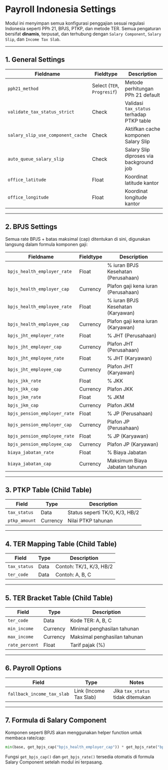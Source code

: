 # Payroll Indonesia Settings

Modul ini menyimpan semua konfigurasi penggajian sesuai regulasi Indonesia seperti PPh 21, BPJS, PTKP, dan metode TER. Semua pengaturan bersifat **dinamis**, terpusat, dan terhubung dengan `Salary Component`, `Salary Slip`, dan `Income Tax Slab`.

---

## 1. General Settings

| Fieldname                         | Fieldtype                   | Description |
| --------------------------------- | --------------------------- | ----------- |
| `pph21_method`                    | Select (`TER`, `Progresif`) | Metode perhitungan PPh 21 default |
| `validate_tax_status_strict`      | Check                       | Validasi `tax_status` terhadap PTKP table |
| `salary_slip_use_component_cache` | Check                       | Aktifkan cache komponen Salary Slip |
| `auto_queue_salary_slip`          | Check                       | Salary Slip diproses via background job |
| `office_latitude`                 | Float                       | Koordinat latitude kantor |
| `office_longitude`                | Float                       | Koordinat longitude kantor |

---

## 2. BPJS Settings

Semua rate BPJS + batas maksimal (cap) ditentukan di sini, digunakan langsung dalam formula komponen gaji:

| Fieldname                    | Fieldtype | Description |
|-----------------------------|-----------|-------------|
| `bpjs_health_employer_rate`  | Float     | % iuran BPJS Kesehatan (Perusahaan) |
| `bpjs_health_employer_cap`   | Currency  | Plafon gaji kena iuran (Perusahaan) |
| `bpjs_health_employee_rate`  | Float     | % iuran BPJS Kesehatan (Karyawan) |
| `bpjs_health_employee_cap`   | Currency  | Plafon gaji kena iuran (Karyawan) |
| `bpjs_jht_employer_rate`     | Float     | % JHT (Perusahaan) |
| `bpjs_jht_employer_cap`      | Currency  | Plafon JHT (Perusahaan) |
| `bpjs_jht_employee_rate`     | Float     | % JHT (Karyawan) |
| `bpjs_jht_employee_cap`      | Currency  | Plafon JHT (Karyawan) |
| `bpjs_jkk_rate`              | Float     | % JKK |
| `bpjs_jkk_cap`               | Currency  | Plafon JKK |
| `bpjs_jkm_rate`              | Float     | % JKM |
| `bpjs_jkm_cap`               | Currency  | Plafon JKM |
| `bpjs_pension_employer_rate` | Float     | % JP (Perusahaan) |
| `bpjs_pension_employer_cap`  | Currency  | Plafon JP (Perusahaan) |
| `bpjs_pension_employee_rate` | Float     | % JP (Karyawan) |
| `bpjs_pension_employee_cap`  | Currency  | Plafon JP (Karyawan) |
| `biaya_jabatan_rate`         | Float     | % Biaya Jabatan |
| `biaya_jabatan_cap`          | Currency  | Maksimum Biaya Jabatan tahunan |

---

## 3. PTKP Table (Child Table)

| Field         | Type     | Description |
|---------------|----------|-------------|
| `tax_status`  | Data     | Status seperti TK/0, K/3, HB/2 |
| `ptkp_amount` | Currency | Nilai PTKP tahunan |

---

## 4. TER Mapping Table (Child Table)

| Field        | Type | Description |
|--------------|------|-------------|
| `tax_status` | Data | Contoh: TK/1, K/3, HB/2 |
| `ter_code`   | Data | Contoh: A, B, C |

---

## 5. TER Bracket Table (Child Table)

| Field          | Type     | Description |
|----------------|----------|-------------|
| `ter_code`     | Data     | Kode TER: A, B, C |
| `min_income`   | Currency | Minimal penghasilan tahunan |
| `max_income`   | Currency | Maksimal penghasilan tahunan |
| `rate_percent` | Float    | Tarif pajak (%) |

---

## 6. Payroll Options

| Field                      | Type                   | Notes |
|----------------------------|------------------------|-------|
| `fallback_income_tax_slab` | Link (Income Tax Slab) | Jika `tax_status` tidak ditemukan |

---

## 7. Formula di Salary Component

Komponen seperti BPJS akan menggunakan helper function untuk membaca rate/cap:

```python
min(base, get_bpjs_cap("bpjs_health_employer_cap")) * get_bpjs_rate("bpjs_health_employer_rate")
```

Fungsi `get_bpjs_cap()` dan `get_bpjs_rate()` tersedia otomatis di formula Salary Component setelah modul ini terpasang.

